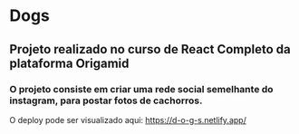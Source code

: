 # Dogs

## Projeto realizado no curso de React Completo da plataforma Origamid

### O projeto consiste em criar uma rede social semelhante do instagram, para postar fotos de cachorros.

O deploy pode ser visualizado aqui: https://d-o-g-s.netlify.app/ 

